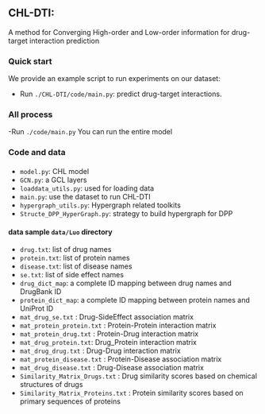 ## CHL-DTI:
A method for Converging High-order and Low-order information for drug-target interaction prediction
### Quick start
We provide an example script to run experiments on our dataset: 

- Run `./CHL-DTI/code/main.py`: predict drug-target interactions. 

### All process
 -Run `./code/main.py`   You can run the entire model


### Code and data

#### 
- `model.py`: CHL model
- `GCN.py`: a GCL layers
- `loaddata_utils.py`: used for loading data
- `main.py`: use the dataset to run CHL-DTI 
- `hypergraph_utils.py`: Hypergraph related toolkits
- `Structe_DPP_HyperGraph.py`: strategy to build hypergraph for DPP

#### data sample `data/Luo` directory
- `drug.txt`: list of drug names
- `protein.txt`: list of protein names
- `disease.txt`: list of disease names
- `se.txt`: list of side effect names
- `drug_dict_map`: a complete ID mapping between drug names and DrugBank ID
- `protein_dict_map`: a complete ID mapping between protein names and UniProt ID
- `mat_drug_se.txt` 		: Drug-SideEffect association matrix
- `mat_protein_protein.txt` : Protein-Protein interaction matrix
- `mat_protein_drug.txt` 	: Protein-Drug interaction matrix
- `mat_drug_protein.txt`: Drug_Protein interaction matrix
- `mat_drug_drug.txt` 		: Drug-Drug interaction matrix
- `mat_protein_disease.txt` : Protein-Disease association matrix
- `mat_drug_disease.txt` 	: Drug-Disease association matrix
- `Similarity_Matrix_Drugs.txt` 	: Drug similarity scores based on chemical structures of drugs
- `Similarity_Matrix_Proteins.txt` 	: Protein similarity scores based on primary sequences of proteins



